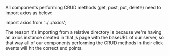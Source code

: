 All components performing CRUD methods (get, post, put, delete)
need to import axios as below:


import axios from '../../axios';


The reason it's importing from a relative directory is because we're
having an axios instance created in that js page with the baseURL of 
our server, so that way all of our components performing the CRUD methods in their click events will hit the correct end points.